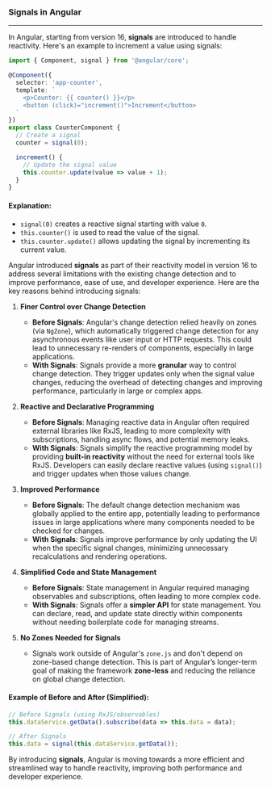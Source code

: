 ### Signals in Angular
---

In Angular, starting from version 16, **signals** are introduced to handle reactivity. Here's an example to increment a value using signals:

```typescript
import { Component, signal } from '@angular/core';

@Component({
  selector: 'app-counter',
  template: `
    <p>Counter: {{ counter() }}</p>
    <button (click)="increment()">Increment</button>
  `
})
export class CounterComponent {
  // Create a signal
  counter = signal(0);

  increment() {
    // Update the signal value
    this.counter.update(value => value + 1);
  }
}
```

#### Explanation:
- `signal(0)` creates a reactive signal starting with value `0`.
- `this.counter()` is used to read the value of the signal.
- `this.counter.update()` allows updating the signal by incrementing its current value.

Angular introduced **signals** as part of their reactivity model in version 16 to address several limitations with the existing change detection and to improve performance, ease of use, and developer experience. Here are the key reasons behind introducing signals:

1. **Finer Control over Change Detection**
   - **Before Signals**: Angular's change detection relied heavily on zones (via `NgZone`), which automatically triggered change detection for any asynchronous events like user input or HTTP requests. This could lead to unnecessary re-renders of components, especially in large applications.
   - **With Signals**: Signals provide a more **granular** way to control change detection. They trigger updates only when the signal value changes, reducing the overhead of detecting changes and improving performance, particularly in large or complex apps.

2. **Reactive and Declarative Programming**
   - **Before Signals**: Managing reactive data in Angular often required external libraries like RxJS, leading to more complexity with subscriptions, handling async flows, and potential memory leaks.
   - **With Signals**: Signals simplify the reactive programming model by providing **built-in reactivity** without the need for external tools like RxJS. Developers can easily declare reactive values (using `signal()`) and trigger updates when those values change.

3. **Improved Performance**
   - **Before Signals**: The default change detection mechanism was globally applied to the entire app, potentially leading to performance issues in large applications where many components needed to be checked for changes.
   - **With Signals**: Signals improve performance by only updating the UI when the specific signal changes, minimizing unnecessary recalculations and rendering operations.

4. **Simplified Code and State Management**
   - **Before Signals**: State management in Angular required managing observables and subscriptions, often leading to more complex code.
   - **With Signals**: Signals offer a **simpler API** for state management. You can declare, read, and update state directly within components without needing boilerplate code for managing streams.

5. **No Zones Needed for Signals**
   - Signals work outside of Angular's `zone.js` and don't depend on zone-based change detection. This is part of Angular’s longer-term goal of making the framework **zone-less** and reducing the reliance on global change detection.

#### Example of Before and After (Simplified):
```typescript
// Before Signals (using RxJS/observables)
this.dataService.getData().subscribe(data => this.data = data);

// After Signals
this.data = signal(this.dataService.getData());
```

By introducing **signals**, Angular is moving towards a more efficient and streamlined way to handle reactivity, improving both performance and developer experience.